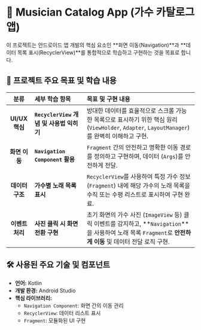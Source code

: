 # 🎵 Musician Catalog App (가수 카탈로그 앱)

이 프로젝트는 안드로이드 앱 개발의 핵심 요소인 **화면 이동(Navigation)**과 **데이터 목록 표시($\text{RecyclerView}$)**를 통합적으로 학습하고 구현하는 것을 목표로 합니다.

## 🌟 프로젝트 주요 목표 및 학습 내용

| 분류 | 세부 학습 항목 | 목표 및 구현 내용 |
| :---: | :--- | :--- |
| **UI/UX 핵심** | **`RecyclerView` 개념 및 사용법 익히기** | 방대한 데이터를 효율적으로 스크롤 가능한 목록으로 표시하기 위한 핵심 원리 (`ViewHolder`, `Adapter`, `LayoutManager`)를 완벽히 이해하고 구현. |
| **화면 이동** | **`Navigation Component` 활용** | `Fragment` 간의 안전하고 명확한 이동 경로를 정의하고 구현하며, 데이터 (`Args`)를 안전하게 전달. |
| **데이터 구조** | **가수별 노래 목록 표시** | `RecyclerView`를 사용하여 특정 가수 정보 (`Fragment`) 내에 해당 가수의 노래 목록을 수직 또는 수평 리스트로 표시하여 구현 완료. |
| **이벤트 처리** | **사진 클릭 시 화면 전환 구현** | 초기 화면의 가수 사진 (`ImageView` 등) 클릭 이벤트를 감지하고, **`Navigation`**을 사용하여 노래 목록 `Fragment`로 **안전하게 이동** 및 데이터 전달 로직 구현. |

## 🛠️ 사용된 주요 기술 및 컴포넌트

* **언어:** Kotlin
* **개발 환경:** Android Studio
* **핵심 라이브러리:**
    * `Navigation Component`: 화면 간의 이동 관리
    * `RecyclerView`: 데이터 리스트 표시
    * `Fragment`: 모듈화된 UI 구현
